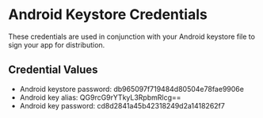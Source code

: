 # Android Keystore Credentials

These credentials are used in conjunction with your Android keystore file to sign your app for distribution. 

## Credential Values

- Android keystore password: db965097f719484d80504e78fae9906e
- Android key alias: QG9rcG9rYTkyL3RpbmRlcg==
- Android key password: cd8d2841a45b42318249d2a1418262f7
      